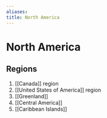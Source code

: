 ```yaml
---
aliases:
title: North America
---
```

# North America
## Regions
1. [[Canada]] region
2. [[United States of America]] region
3. [[Greenland]]
4. [[Central America]]
5. [[Caribbean Islands]] 